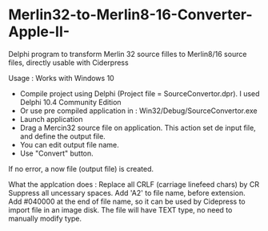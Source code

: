 # Merlin32-to-Merlin8-16-Converter-Apple-II-
Delphi program to transform Merlin 32 source filles to Merlin8/16 source files, directly usable with Ciderpress

Usage :
Works with Windows 10

- Compile project using Delphi (Project file = SourceConvertor.dpr). I used Delphi 10.4 Community Edition
- Or use pre compiled application in : Win32/Debug/SourceConvertor.exe
- Launch application
- Drag a Mercin32 source file on application. This action set de input file, and define the output file.
- You can edit output file name.
- Use "Convert" button.

If no error, a now file (output file) is created.

What the applcation does :
Replace all CRLF (carriage linefeed chars) by CR
Suppress all uncessary spaces.
Add 'A2' to file name, before extension.
Add #040000 at the end of file name, so it can be used by Cidepress to import file in an image disk. The file will have TEXT type, no need to manually modify type.

